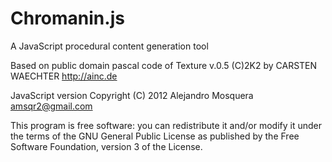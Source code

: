 Chromanin.js
============

A JavaScript procedural content generation tool

Based on public domain pascal code of Texture v.0.5 (C)2K2 by CARSTEN WAECHTER http://ainc.de
 
JavaScript version Copyright (C) 2012 Alejandro Mosquera <amsqr2@gmail.com>
 
This program is free software: you can redistribute it and/or modify
it under the terms of the GNU General Public License as published by
the Free Software Foundation, version 3 of the License.
